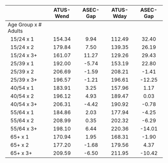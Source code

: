 
|                      |    ATUS-Wend |     ASEC-Gap |    ATUS-Wday |     ASEC-Gap |
| -------------------- | :----------: | :----------: | :----------: | :----------: |
| Age Group x # Adults |              |              |              |              |
| &nbsp;&nbsp;15/24 x 1 |       154.34 |         9.94 |       112.49 |        32.40 |
| &nbsp;&nbsp;15/24 x 2 |       179.84 |         7.50 |       139.35 |        26.19 |
| &nbsp;&nbsp;15/24 x 3+ |       161.07 |        11.27 |       129.26 |        29.43 |
| &nbsp;&nbsp;25/39 x 1 |       192.00 |        -5.74 |       153.19 |        22.80 |
| &nbsp;&nbsp;25/39 x 2 |       206.69 |        -1.59 |       208.21 |        -1.41 |
| &nbsp;&nbsp;25/39 x 3+ |       196.57 |        -1.21 |       196.61 |       -12.25 |
| &nbsp;&nbsp;40/54 x 1 |       183.91 |         3.25 |       157.96 |         1.17 |
| &nbsp;&nbsp;40/54 x 2 |       196.12 |         4.93 |       189.47 |         0.03 |
| &nbsp;&nbsp;40/54 x 3+ |       206.31 |        -4.42 |       190.92 |        -0.78 |
| &nbsp;&nbsp;55/64 x 1 |       184.86 |         2.03 |       177.94 |        -4.25 |
| &nbsp;&nbsp;55/64 x 2 |       208.99 |         0.35 |       202.32 |        -6.29 |
| &nbsp;&nbsp;55/64 x 3+ |       198.10 |         6.44 |       220.36 |       -14.01 |
| &nbsp;&nbsp;65+ x 1  |       170.94 |         1.95 |       168.31 |        -1.90 |
| &nbsp;&nbsp;65+ x 2  |       177.20 |        -1.68 |       179.56 |         4.37 |
| &nbsp;&nbsp;65+ x 3+ |       209.59 |        -6.50 |       211.95 |       -10.42 |

